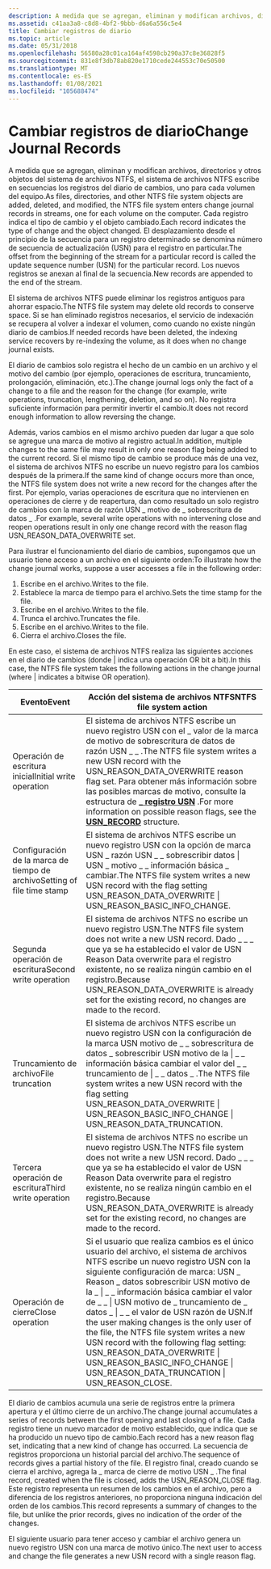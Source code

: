 ```yaml
---
description: A medida que se agregan, eliminan y modifican archivos, directorios y otros objetos del sistema de archivos NTFS, el sistema de archivos NTFS escribe en secuencias los registros del diario de cambios, uno para cada volumen del equipo.
ms.assetid: c41aa3a8-c8d8-4bf2-9bbb-d6a6a556c5e4
title: Cambiar registros de diario
ms.topic: article
ms.date: 05/31/2018
ms.openlocfilehash: 56580a28c01ca164af4598cb290a37c8e36828f5
ms.sourcegitcommit: 831e8f3db78ab820e1710cede244553c70e50500
ms.translationtype: MT
ms.contentlocale: es-ES
ms.lasthandoff: 01/08/2021
ms.locfileid: "105688474"
---
```

# <a name="change-journal-records"></a><span data-ttu-id="8df8f-103">Cambiar registros de diario</span><span class="sxs-lookup"><span data-stu-id="8df8f-103">Change Journal Records</span></span>

<span data-ttu-id="8df8f-104">A medida que se agregan, eliminan y modifican archivos, directorios y otros objetos del sistema de archivos NTFS, el sistema de archivos NTFS escribe en secuencias los registros del diario de cambios, uno para cada volumen del equipo.</span><span class="sxs-lookup"><span data-stu-id="8df8f-104">As files, directories, and other NTFS file system objects are added, deleted, and modified, the NTFS file system enters change journal records in streams, one for each volume on the computer.</span></span> <span data-ttu-id="8df8f-105">Cada registro indica el tipo de cambio y el objeto cambiado.</span><span class="sxs-lookup"><span data-stu-id="8df8f-105">Each record indicates the type of change and the object changed.</span></span> <span data-ttu-id="8df8f-106">El desplazamiento desde el principio de la secuencia para un registro determinado se denomina número de secuencia de actualización (USN) para el registro en particular.</span><span class="sxs-lookup"><span data-stu-id="8df8f-106">The offset from the beginning of the stream for a particular record is called the update sequence number (USN) for the particular record.</span></span> <span data-ttu-id="8df8f-107">Los nuevos registros se anexan al final de la secuencia.</span><span class="sxs-lookup"><span data-stu-id="8df8f-107">New records are appended to the end of the stream.</span></span>

<span data-ttu-id="8df8f-108">El sistema de archivos NTFS puede eliminar los registros antiguos para ahorrar espacio.</span><span class="sxs-lookup"><span data-stu-id="8df8f-108">The NTFS file system may delete old records to conserve space.</span></span> <span data-ttu-id="8df8f-109">Si se han eliminado registros necesarios, el servicio de indexación se recupera al volver a indexar el volumen, como cuando no existe ningún diario de cambios.</span><span class="sxs-lookup"><span data-stu-id="8df8f-109">If needed records have been deleted, the indexing service recovers by re-indexing the volume, as it does when no change journal exists.</span></span>

<span data-ttu-id="8df8f-110">El diario de cambios solo registra el hecho de un cambio en un archivo y el motivo del cambio (por ejemplo, operaciones de escritura, truncamiento, prolongación, eliminación, etc.).</span><span class="sxs-lookup"><span data-stu-id="8df8f-110">The change journal logs only the fact of a change to a file and the reason for the change (for example, write operations, truncation, lengthening, deletion, and so on).</span></span> <span data-ttu-id="8df8f-111">No registra suficiente información para permitir invertir el cambio.</span><span class="sxs-lookup"><span data-stu-id="8df8f-111">It does not record enough information to allow reversing the change.</span></span>

<span data-ttu-id="8df8f-112">Además, varios cambios en el mismo archivo pueden dar lugar a que solo se agregue una marca de motivo al registro actual.</span><span class="sxs-lookup"><span data-stu-id="8df8f-112">In addition, multiple changes to the same file may result in only one reason flag being added to the current record.</span></span> <span data-ttu-id="8df8f-113">Si el mismo tipo de cambio se produce más de una vez, el sistema de archivos NTFS no escribe un nuevo registro para los cambios después de la primera.</span><span class="sxs-lookup"><span data-stu-id="8df8f-113">If the same kind of change occurs more than once, the NTFS file system does not write a new record for the changes after the first.</span></span> <span data-ttu-id="8df8f-114">Por ejemplo, varias operaciones de escritura que no intervienen en operaciones de cierre y de reapertura, dan como resultado un solo registro de cambios con la marca de razón USN \_ motivo de \_ sobrescritura de datos \_ .</span><span class="sxs-lookup"><span data-stu-id="8df8f-114">For example, several write operations with no intervening close and reopen operations result in only one change record with the reason flag USN\_REASON\_DATA\_OVERWRITE set.</span></span>

<span data-ttu-id="8df8f-115">Para ilustrar el funcionamiento del diario de cambios, supongamos que un usuario tiene acceso a un archivo en el siguiente orden:</span><span class="sxs-lookup"><span data-stu-id="8df8f-115">To illustrate how the change journal works, suppose a user accesses a file in the following order:</span></span>

1.  <span data-ttu-id="8df8f-116">Escribe en el archivo.</span><span class="sxs-lookup"><span data-stu-id="8df8f-116">Writes to the file.</span></span>
2.  <span data-ttu-id="8df8f-117">Establece la marca de tiempo para el archivo.</span><span class="sxs-lookup"><span data-stu-id="8df8f-117">Sets the time stamp for the file.</span></span>
3.  <span data-ttu-id="8df8f-118">Escribe en el archivo.</span><span class="sxs-lookup"><span data-stu-id="8df8f-118">Writes to the file.</span></span>
4.  <span data-ttu-id="8df8f-119">Trunca el archivo.</span><span class="sxs-lookup"><span data-stu-id="8df8f-119">Truncates the file.</span></span>
5.  <span data-ttu-id="8df8f-120">Escribe en el archivo.</span><span class="sxs-lookup"><span data-stu-id="8df8f-120">Writes to the file.</span></span>
6.  <span data-ttu-id="8df8f-121">Cierra el archivo.</span><span class="sxs-lookup"><span data-stu-id="8df8f-121">Closes the file.</span></span>

<span data-ttu-id="8df8f-122">En este caso, el sistema de archivos NTFS realiza las siguientes acciones en el diario de cambios (donde \| indica una operación OR bit a bit).</span><span class="sxs-lookup"><span data-stu-id="8df8f-122">In this case, the NTFS file system takes the following actions in the change journal (where \| indicates a bitwise OR operation).</span></span>



| <span data-ttu-id="8df8f-123">Evento</span><span class="sxs-lookup"><span data-stu-id="8df8f-123">Event</span></span>                                 | <span data-ttu-id="8df8f-124">Acción del sistema de archivos NTFS</span><span class="sxs-lookup"><span data-stu-id="8df8f-124">NTFS file system action</span></span>                                                                                                                                                                                                                                                    |
|---------------------------------------|----------------------------------------------------------------------------------------------------------------------------------------------------------------------------------------------------------------------------------------------------------------------------|
| <span data-ttu-id="8df8f-125">Operación de escritura inicial</span><span class="sxs-lookup"><span data-stu-id="8df8f-125">Initial write operation</span></span><br/>    | <span data-ttu-id="8df8f-126">El sistema de archivos NTFS escribe un nuevo registro USN con el \_ valor de la marca de motivo de sobrescritura de datos de razón USN \_ \_ .</span><span class="sxs-lookup"><span data-stu-id="8df8f-126">The NTFS file system writes a new USN record with the USN\_REASON\_DATA\_OVERWRITE reason flag set.</span></span> <span data-ttu-id="8df8f-127">Para obtener más información sobre las posibles marcas de motivo, consulte la estructura de [**\_ registro USN**](/windows/desktop/api/WinIoCtl/ns-winioctl-usn_record_v2) .</span><span class="sxs-lookup"><span data-stu-id="8df8f-127">For more information on possible reason flags, see the [**USN\_RECORD**](/windows/desktop/api/WinIoCtl/ns-winioctl-usn_record_v2) structure.</span></span><br/>                                                     |
| <span data-ttu-id="8df8f-128">Configuración de la marca de tiempo de archivo</span><span class="sxs-lookup"><span data-stu-id="8df8f-128">Setting of file time stamp</span></span><br/> | <span data-ttu-id="8df8f-129">El sistema de archivos NTFS escribe un nuevo registro USN con la opción de marca USN \_ razón USN \_ \_ sobrescribir datos \| USN \_ motivo \_ \_ información básica \_ cambiar.</span><span class="sxs-lookup"><span data-stu-id="8df8f-129">The NTFS file system writes a new USN record with the flag setting USN\_REASON\_DATA\_OVERWRITE \| USN\_REASON\_BASIC\_INFO\_CHANGE.</span></span><br/>                                                                                                                            |
| <span data-ttu-id="8df8f-130">Segunda operación de escritura</span><span class="sxs-lookup"><span data-stu-id="8df8f-130">Second write operation</span></span><br/>     | <span data-ttu-id="8df8f-131">El sistema de archivos NTFS no escribe un nuevo registro USN.</span><span class="sxs-lookup"><span data-stu-id="8df8f-131">The NTFS file system does not write a new USN record.</span></span> <span data-ttu-id="8df8f-132">Dado \_ \_ \_ que ya se ha establecido el valor de USN Reason Data overwrite para el registro existente, no se realiza ningún cambio en el registro.</span><span class="sxs-lookup"><span data-stu-id="8df8f-132">Because USN\_REASON\_DATA\_OVERWRITE is already set for the existing record, no changes are made to the record.</span></span><br/>                                                                                           |
| <span data-ttu-id="8df8f-133">Truncamiento de archivo</span><span class="sxs-lookup"><span data-stu-id="8df8f-133">File truncation</span></span><br/>            | <span data-ttu-id="8df8f-134">El sistema de archivos NTFS escribe un nuevo registro USN con la configuración de la marca USN motivo de \_ \_ sobrescritura de datos \_ sobrescribir USN motivo de la \| \_ \_ información básica cambiar el valor del \_ \_ truncamiento de \| \_ \_ datos \_ .</span><span class="sxs-lookup"><span data-stu-id="8df8f-134">The NTFS file system writes a new USN record with the flag setting USN\_REASON\_DATA\_OVERWRITE \| USN\_REASON\_BASIC\_INFO\_CHANGE \| USN\_REASON\_DATA\_TRUNCATION.</span></span><br/>                                                                                           |
| <span data-ttu-id="8df8f-135">Tercera operación de escritura</span><span class="sxs-lookup"><span data-stu-id="8df8f-135">Third write operation</span></span><br/>      | <span data-ttu-id="8df8f-136">El sistema de archivos NTFS no escribe un nuevo registro USN.</span><span class="sxs-lookup"><span data-stu-id="8df8f-136">The NTFS file system does not write a new USN record.</span></span> <span data-ttu-id="8df8f-137">Dado \_ \_ \_ que ya se ha establecido el valor de USN Reason Data overwrite para el registro existente, no se realiza ningún cambio en el registro.</span><span class="sxs-lookup"><span data-stu-id="8df8f-137">Because USN\_REASON\_DATA\_OVERWRITE is already set for the existing record, no changes are made to the record.</span></span><br/>                                                                                           |
| <span data-ttu-id="8df8f-138">Operación de cierre</span><span class="sxs-lookup"><span data-stu-id="8df8f-138">Close operation</span></span><br/>            | <span data-ttu-id="8df8f-139">Si el usuario que realiza cambios es el único usuario del archivo, el sistema de archivos NTFS escribe un nuevo registro USN con la siguiente configuración de marca: USN \_ Reason \_ datos sobrescribir USN motivo de la \_ \| \_ \_ información básica cambiar el valor de \_ \_ \| USN motivo de \_ truncamiento de \_ datos \_ \| \_ \_ el valor de USN razón de USN.</span><span class="sxs-lookup"><span data-stu-id="8df8f-139">If the user making changes is the only user of the file, the NTFS file system writes a new USN record with the following flag setting: USN\_REASON\_DATA\_OVERWRITE \| USN\_REASON\_BASIC\_INFO\_CHANGE \| USN\_REASON\_DATA\_TRUNCATION \| USN\_REASON\_CLOSE.</span></span><br/> |



 

<span data-ttu-id="8df8f-140">El diario de cambios acumula una serie de registros entre la primera apertura y el último cierre de un archivo.</span><span class="sxs-lookup"><span data-stu-id="8df8f-140">The change journal accumulates a series of records between the first opening and last closing of a file.</span></span> <span data-ttu-id="8df8f-141">Cada registro tiene un nuevo marcador de motivo establecido, que indica que se ha producido un nuevo tipo de cambio.</span><span class="sxs-lookup"><span data-stu-id="8df8f-141">Each record has a new reason flag set, indicating that a new kind of change has occurred.</span></span> <span data-ttu-id="8df8f-142">La secuencia de registros proporciona un historial parcial del archivo.</span><span class="sxs-lookup"><span data-stu-id="8df8f-142">The sequence of records gives a partial history of the file.</span></span> <span data-ttu-id="8df8f-143">El registro final, creado cuando se cierra el archivo, agrega la \_ marca de cierre de motivo USN \_ .</span><span class="sxs-lookup"><span data-stu-id="8df8f-143">The final record, created when the file is closed, adds the USN\_REASON\_CLOSE flag.</span></span> <span data-ttu-id="8df8f-144">Este registro representa un resumen de los cambios en el archivo, pero a diferencia de los registros anteriores, no proporciona ninguna indicación del orden de los cambios.</span><span class="sxs-lookup"><span data-stu-id="8df8f-144">This record represents a summary of changes to the file, but unlike the prior records, gives no indication of the order of the changes.</span></span>

<span data-ttu-id="8df8f-145">El siguiente usuario para tener acceso y cambiar el archivo genera un nuevo registro USN con una marca de motivo único.</span><span class="sxs-lookup"><span data-stu-id="8df8f-145">The next user to access and change the file generates a new USN record with a single reason flag.</span></span>

 

 




